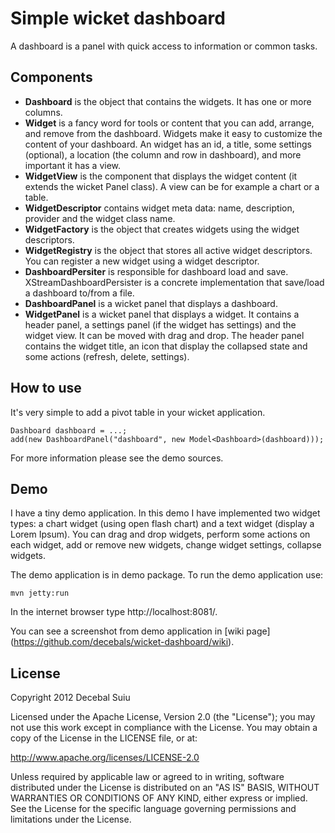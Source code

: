 Simple wicket dashboard
=====================

A dashboard is a panel with quick access to information or common tasks.

Components
-------------------
- **Dashboard** is the object that contains the widgets. It has one or more columns.
- **Widget** is a fancy word for tools or content that you can add, arrange, and remove from the dashboard.
Widgets make it easy to customize the content of your dashboard.
An widget has an id, a title, some settings (optional), a location (the column and row in dashboard),
and more important it has a view.
- **WidgetView** is the component that displays the widget content (it extends the wicket Panel class). 
A view can be for example a chart or a table.
- **WidgetDescriptor** contains widget meta data: name, description, provider and the widget class name.
- **WidgetFactory** is the object that creates widgets using the widget descriptors.
- **WidgetRegistry** is the object that stores all active widget descriptors. You can register a new widget 
using a widget descriptor.
- **DashboardPersiter** is responsible for dashboard load and save. XStreamDashboardPersister is a concrete implementation
that save/load a dashboard to/from a file.
- **DashboardPanel** is a wicket panel that displays a dashboard.
- **WidgetPanel** is a wicket panel that displays a widget. It contains a header panel, a settings panel (if the
widget has settings) and the widget view. It can be moved with drag and drop.
The header panel contains the widget title, an icon that display the collapsed state and some actions (refresh, delete, settings).

How to use
-------------------
It's very simple to add a pivot table in your wicket application.

    Dashboard dashboard = ...;
    add(new DashboardPanel("dashboard", new Model<Dashboard>(dashboard)));
    
For more information please see the demo sources.

Demo
-------------------

I have a tiny demo application. In this demo I have implemented two widget types:
a chart widget (using open flash chart) and a text widget (display a Lorem Ipsum).
You can drag and drop widgets, perform some actions on each widget, add or remove new
widgets, change widget settings, collapse widgets.

The demo application is in demo package.
To run the demo application use:  
 
    mvn jetty:run

In the internet browser type http://localhost:8081/.

You can see a screenshot from demo application in [wiki page] (https://github.com/decebals/wicket-dashboard/wiki).

License
--------------
  
Copyright 2012 Decebal Suiu
 
Licensed under the Apache License, Version 2.0 (the "License"); you may not use this work except in compliance with
the License. You may obtain a copy of the License in the LICENSE file, or at:
 
http://www.apache.org/licenses/LICENSE-2.0
 
Unless required by applicable law or agreed to in writing, software distributed under the License is distributed on
an "AS IS" BASIS, WITHOUT WARRANTIES OR CONDITIONS OF ANY KIND, either express or implied. See the License for the
specific language governing permissions and limitations under the License.

